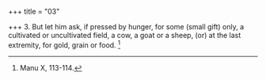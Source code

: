+++
title = "03"

+++
3. But let him ask, if pressed by hunger, for some (small gift) only, a cultivated or uncultivated field, a cow, a goat or a sheep, (or) at the last extremity, for gold, grain or food. [^3] 


[^3]:  Manu X, 113-114.
